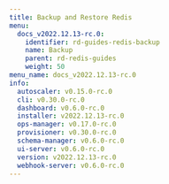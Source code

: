 ```yaml
---
title: Backup and Restore Redis
menu:
  docs_v2022.12.13-rc.0:
    identifier: rd-guides-redis-backup
    name: Backup
    parent: rd-redis-guides
    weight: 50
menu_name: docs_v2022.12.13-rc.0
info:
  autoscaler: v0.15.0-rc.0
  cli: v0.30.0-rc.0
  dashboard: v0.6.0-rc.0
  installer: v2022.12.13-rc.0
  ops-manager: v0.17.0-rc.0
  provisioner: v0.30.0-rc.0
  schema-manager: v0.6.0-rc.0
  ui-server: v0.6.0-rc.0
  version: v2022.12.13-rc.0
  webhook-server: v0.6.0-rc.0
---
```


